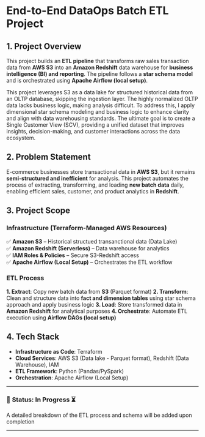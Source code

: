 # End-to-End DataOps Batch ETL Project

## 1. Project Overview
This project builds an **ETL pipeline** that transforms raw sales transaction data from **AWS S3** into an **Amazon Redshift** data warehouse for **business intelligence (BI) and reporting**. The pipeline follows a **star schema model** and is orchestrated using **Apache Airflow (local setup)**.

This project leverages S3 as a data lake for structured historical data from an OLTP database, skipping the ingestion layer. The highly normalized OLTP data lacks business logic, making analysis difficult. To address this, I apply dimensional star schema modeling and business logic to enhance clarity and align with data warehousing standards. The ultimate goal is to create a Single Customer View (SCV), providing a unified dataset that improves insights, decision-making, and customer interactions across the data ecosystem.

## 2. Problem Statement
E-commerce businesses store transactional data in **AWS S3**, but it remains **semi-structured and inefficient** for analysis. This project automates the process of extracting, transforming, and loading **new batch data** daily, enabling efficient sales, customer, and product analytics in **Redshift**.

## 3. Project Scope
### **Infrastructure (Terraform-Managed AWS Resources)**
✅ **Amazon S3** – Historical structued transanctional data (Data Lake)  
✅ **Amazon Redshift (Serverless)** – Data warehouse for analytics  
✅ **IAM Roles & Policies** – Secure S3-Redshift access  
✅ **Apache Airflow (Local Setup)** – Orchestrates the ETL workflow  

### **ETL Process**
**1. Extract**: Copy new batch data from **S3** (Parquet format)
**2. Transform**: Clean and structure data into **fact and dimension tables** using star schema approach and apply business logic
**3. Load**: Store transformed data in **Amazon Redshift** for analytical purposes
**4. Orchestrate**: Automate ETL execution using **Airflow DAGs (local setup)**

## 4. Tech Stack
- **Infrastructure as Code**: Terraform
- **Cloud Services**: AWS S3 (Data lake - Parquet format), Redshift (Data Warehouse), IAM
- **ETL Framework**: Python (Pandas/PySpark)
- **Orchestration**: Apache Airflow (Local Setup)

---
### 📌 **Status:** In Progress ⏳  
A detailed breakdown of the ETL process and schema will be added upon completion

---
